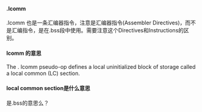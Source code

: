 #### .lcomm
.lcomm 也是一条汇编器指令，注意是汇编器指令(Assembler Directives)，而不是汇编指令，是在.bss段中使用。需要注意这个Directives和Instructions的区别。

#### lcomm 的意思
The . lcomm pseudo-op defines a local uninitialized block of storage called a local common (LC) section.

#### local common section是什么意思
是.bss的意思么？
